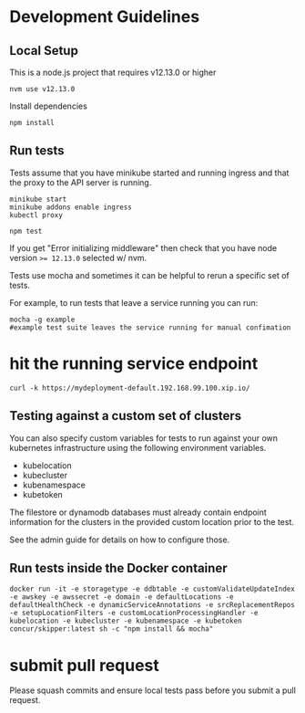 # Development Guidelines

## Local Setup

This is a node.js project that requires v12.13.0 or higher

```
nvm use v12.13.0
```

Install dependencies

```
npm install
```

## Run tests

Tests assume that you have minikube started and running ingress and that the proxy to the API server is running.

```
minikube start
minikube addons enable ingress
kubectl proxy
```

```
npm test
```

If you get "Error initializing middleware" then check that you have node version `>= 12.13.0` selected w/ nvm.

Tests use mocha and sometimes it can be helpful to rerun a specific set of tests. 

For example, to run tests that leave a service running you can run:

```text
mocha -g example 
#example test suite leaves the service running for manual confimation
```

# hit the running service endpoint

`curl -k https://mydeployment-default.192.168.99.100.xip.io/`

## Testing against a custom set of clusters

You can also specify custom variables for tests to run against your own kubernetes infrastructure using the following environment variables.

- kubelocation
- kubecluster
- kubenamespace
- kubetoken

The filestore or dynamodb databases must already contain endpoint information for the clusters in the provided custom location prior to the test.

See the admin guide for details on how to configure those.

## Run tests inside the Docker container

```
docker run -it -e storagetype -e ddbtable -e customValidateUpdateIndex -e awskey -e awssecret -e domain -e defaultLocations -e defaultHealthCheck -e dynamicServiceAnnotations -e srcReplacementRepos -e setupLocationFilters -e customLocationProcessingHandler -e kubelocation -e kubecluster -e kubenamespace -e kubetoken concur/skipper:latest sh -c "npm install && mocha"
```

# submit pull request

Please squash commits and ensure local tests pass before you submit a pull request.
